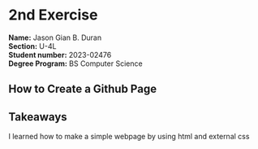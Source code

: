 # 2nd Exercise

**Name:** Jason Gian B. Duran <br/>
**Section:** U-4L <br/>
**Student number:** 2023-02476<br/>
**Degree Program:** BS Computer Science<br/>

## How to Create a Github Page


## Takeaways
I learned how to make a simple webpage by using html and external css